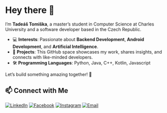 # Hey there 👋  

I’m **Tadeáš Tomiška**, a master’s student in Computer Science at Charles University and a software developer based in the Czech Republic.  

- 💻 **Interests**: Passionate about **Backend Development**, **Android Development**, and **Artificial Intelligence**.  
- 📂 **Projects**: This GitHub space showcases my work, shares insights, and connects with like-minded developers.
- 🛠️ **Programming Languages**: Python, Java, C++, Kotlin, Javascript


Let’s build something amazing together! 🚀  


## 📫 Connect with Me  
[![LinkedIn](https://img.shields.io/badge/LinkedIn-0A66C2?style=for-the-badge&logo=linkedin&logoColor=white)](https://linkedin.com/in/bc-tadeáš-tomiška-0956642a0/)
[![Facebook](https://img.shields.io/badge/Facebook-1877F2?style=for-the-badge&logo=facebook&logoColor=white)](https://www.facebook.com/tadeas.tomiska)
[![Instagram](https://img.shields.io/badge/Instagram-E4405F?style=for-the-badge&logo=instagram&logoColor=white)](https://www.instagram.com/tomiskat/)
[![Email](https://img.shields.io/badge/Email-D14836?style=for-the-badge&logo=gmail&logoColor=white)](mailto:tadeastomiska@email.cz)
